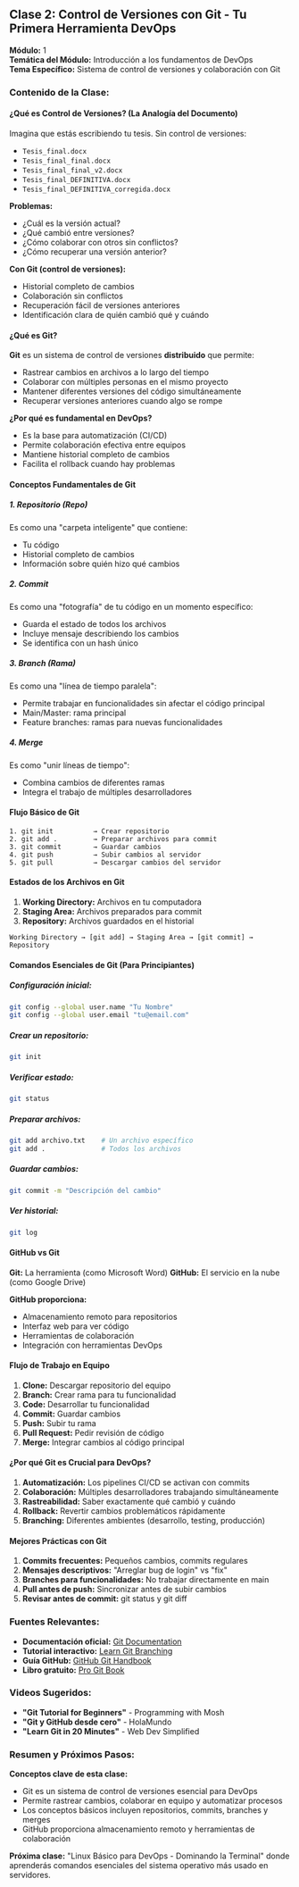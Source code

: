 ## Clase 2: Control de Versiones con Git - Tu Primera Herramienta DevOps

**Módulo:** 1  
**Temática del Módulo:** Introducción a los fundamentos de DevOps  
**Tema Específico:** Sistema de control de versiones y colaboración con Git

### Contenido de la Clase:

#### ¿Qué es Control de Versiones? (La Analogía del Documento)

Imagina que estás escribiendo tu tesis. Sin control de versiones:
- `Tesis_final.docx`
- `Tesis_final_final.docx`
- `Tesis_final_final_v2.docx`
- `Tesis_final_DEFINITIVA.docx`
- `Tesis_final_DEFINITIVA_corregida.docx`

**Problemas:**
- ¿Cuál es la versión actual?
- ¿Qué cambió entre versiones?
- ¿Cómo colaborar con otros sin conflictos?
- ¿Cómo recuperar una versión anterior?

**Con Git (control de versiones):**
- Historial completo de cambios
- Colaboración sin conflictos
- Recuperación fácil de versiones anteriores
- Identificación clara de quién cambió qué y cuándo

#### ¿Qué es Git?

**Git** es un sistema de control de versiones **distribuido** que permite:
- Rastrear cambios en archivos a lo largo del tiempo
- Colaborar con múltiples personas en el mismo proyecto
- Mantener diferentes versiones del código simultáneamente
- Recuperar versiones anteriores cuando algo se rompe

**¿Por qué es fundamental en DevOps?**
- Es la base para automatización (CI/CD)
- Permite colaboración efectiva entre equipos
- Mantiene historial completo de cambios
- Facilita el rollback cuando hay problemas

#### Conceptos Fundamentales de Git

##### 1. **Repositorio (Repo)**
Es como una "carpeta inteligente" que contiene:
- Tu código
- Historial completo de cambios
- Información sobre quién hizo qué cambios

##### 2. **Commit**
Es como una "fotografía" de tu código en un momento específico:
- Guarda el estado de todos los archivos
- Incluye mensaje describiendo los cambios
- Se identifica con un hash único

##### 3. **Branch (Rama)**
Es como una "línea de tiempo paralela":
- Permite trabajar en funcionalidades sin afectar el código principal
- Main/Master: rama principal
- Feature branches: ramas para nuevas funcionalidades

##### 4. **Merge**
Es como "unir líneas de tiempo":
- Combina cambios de diferentes ramas
- Integra el trabajo de múltiples desarrolladores

#### Flujo Básico de Git

```
1. git init          → Crear repositorio
2. git add .         → Preparar archivos para commit
3. git commit        → Guardar cambios
4. git push          → Subir cambios al servidor
5. git pull          → Descargar cambios del servidor
```

#### Estados de los Archivos en Git

1. **Working Directory:** Archivos en tu computadora
2. **Staging Area:** Archivos preparados para commit
3. **Repository:** Archivos guardados en el historial

```
Working Directory → [git add] → Staging Area → [git commit] → Repository
```

#### Comandos Esenciales de Git (Para Principiantes)

##### Configuración inicial:
```bash
git config --global user.name "Tu Nombre"
git config --global user.email "tu@email.com"
```

##### Crear un repositorio:
```bash
git init
```

##### Verificar estado:
```bash
git status
```

##### Preparar archivos:
```bash
git add archivo.txt    # Un archivo específico
git add .              # Todos los archivos
```

##### Guardar cambios:
```bash
git commit -m "Descripción del cambio"
```

##### Ver historial:
```bash
git log
```

#### GitHub vs Git

**Git:** La herramienta (como Microsoft Word)
**GitHub:** El servicio en la nube (como Google Drive)

**GitHub proporciona:**
- Almacenamiento remoto para repositorios
- Interfaz web para ver código
- Herramientas de colaboración
- Integración con herramientas DevOps

#### Flujo de Trabajo en Equipo

1. **Clone:** Descargar repositorio del equipo
2. **Branch:** Crear rama para tu funcionalidad
3. **Code:** Desarrollar tu funcionalidad
4. **Commit:** Guardar cambios
5. **Push:** Subir tu rama
6. **Pull Request:** Pedir revisión de código
7. **Merge:** Integrar cambios al código principal

#### ¿Por qué Git es Crucial para DevOps?

1. **Automatización:** Los pipelines CI/CD se activan con commits
2. **Colaboración:** Múltiples desarrolladores trabajando simultáneamente
3. **Rastreabilidad:** Saber exactamente qué cambió y cuándo
4. **Rollback:** Revertir cambios problemáticos rápidamente
5. **Branching:** Diferentes ambientes (desarrollo, testing, producción)

#### Mejores Prácticas con Git

1. **Commits frecuentes:** Pequeños cambios, commits regulares
2. **Mensajes descriptivos:** "Arreglar bug de login" vs "fix"
3. **Branches para funcionalidades:** No trabajar directamente en main
4. **Pull antes de push:** Sincronizar antes de subir cambios
5. **Revisar antes de commit:** git status y git diff

### Fuentes Relevantes:
- **Documentación oficial:** [Git Documentation](https://git-scm.com/doc)
- **Tutorial interactivo:** [Learn Git Branching](https://learngitbranching.js.org/)
- **Guía GitHub:** [GitHub Git Handbook](https://guides.github.com/introduction/git-handbook/)
- **Libro gratuito:** [Pro Git Book](https://git-scm.com/book)

### Videos Sugeridos:
- **"Git Tutorial for Beginners"** - Programming with Mosh
- **"Git y GitHub desde cero"** - HolaMundo
- **"Learn Git in 20 Minutes"** - Web Dev Simplified

### Resumen y Próximos Pasos:

**Conceptos clave de esta clase:**
- Git es un sistema de control de versiones esencial para DevOps
- Permite rastrear cambios, colaborar en equipo y automatizar procesos
- Los conceptos básicos incluyen repositorios, commits, branches y merges
- GitHub proporciona almacenamiento remoto y herramientas de colaboración

**Próxima clase:** "Linux Básico para DevOps - Dominando la Terminal" donde aprenderás comandos esenciales del sistema operativo más usado en servidores.
